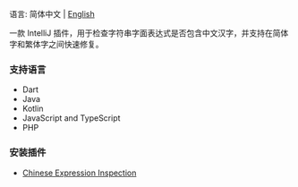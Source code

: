 语言: 简体中文 | [English](./README.md)

一款 IntelliJ 插件，用于检查字符串字面表达式是否包含中文汉字，并支持在简体字和繁体字之间快速修复。

### 支持语言
- Dart
- Java
- Kotlin
- JavaScript and TypeScript
- PHP

### 安装插件
- [Chinese Expression Inspection](https://plugins.jetbrains.com/plugin/26834-chinese-expression-inspection)